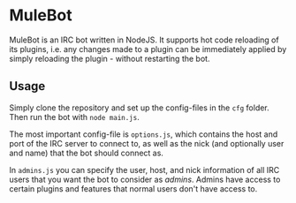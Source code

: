MuleBot
=======

MuleBot is an IRC bot written in NodeJS. It supports hot code reloading of its plugins, i.e. any changes made to a plugin can be immediately applied by simply reloading the plugin - without restarting the bot.

Usage
-----

Simply clone the repository and set up the config-files in the `cfg` folder. Then run the bot with `node main.js`.

The most important config-file is `options.js`, which contains the host and port of the IRC server to connect to, as well as the nick (and optionally user and name) that the bot should connect as.

In `admins.js` you can specify the user, host, and nick information of all IRC users that you want the bot to consider as *admins*. Admins have access to certain plugins and features that normal users don't have access to.
